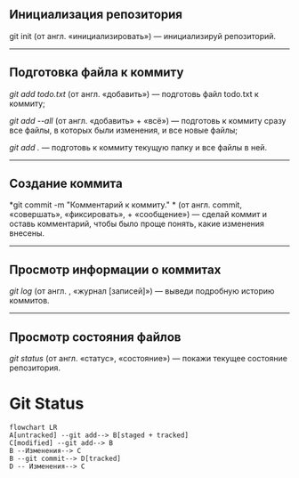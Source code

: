 ## Инициализация репозитория



git init (от англ. «инициализировать») — инициализируй репозиторий.<br>

____

## Подготовка файла к коммиту



*git add todo.txt* (от англ.  «добавить») — подготовь файл todo.txt к коммиту; <br>

*git add --all* (от англ.  «добавить» +  «всё») — подготовь к коммиту сразу все файлы, в которых были изменения, и все новые файлы; <br>

*git add .* — подготовь к коммиту текущую папку и все файлы в ней. <br>

____

## Создание коммита



*git commit -m "Комментарий к коммиту." * (от англ. commit, «совершать», «фиксировать», + «сообщение») — сделай коммит и оставь комментарий, чтобы было проще понять, какие изменения внесены. <br>

____

## Просмотр информации о коммитах



*git log* (от англ. , «журнал [записей]») — выведи подробную историю коммитов.<br>

____

## Просмотр состояния файлов



*git status* (от англ.  «статус», «состояние») — покажи текущее состояние репозитория. <br>


# Git Status


```mermaid
flowchart LR
A[untracked] --git add--> B[staged + tracked]
C[modified] --git add--> B
B --Изменения--> C
B --git commit--> D[tracked]
D -- Изменения--> C
```

